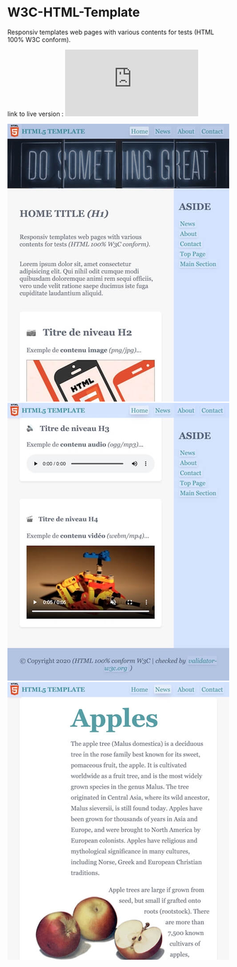 # W3C-HTML-Template
Responsiv templates web pages with various contents for tests (HTML 100% W3C conform).

link to live version : ![my github page](https://ipopop.github.io/W3C-HTML-Template/index.html)

![W3C-HTML-Template](https://raw.githubusercontent.com/ipopop/W3C-HTML-Template/main/assets/img/screen/Screen-1.jpg)
![W3C-HTML-Template](https://raw.githubusercontent.com/ipopop/W3C-HTML-Template/main/assets/img/screen/Screen-2.jpg)
![W3C-HTML-Template](https://raw.githubusercontent.com/ipopop/W3C-HTML-Template/main/assets/img/screen/Screen-3.jpg)